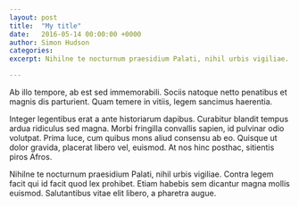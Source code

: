 ```yaml
---
layout: post
title:  "My title"
date:   2016-05-14 00:00:00 +0000
author: Simon Hudson
categories: 
excerpt: Nihilne te nocturnum praesidium Palati, nihil urbis vigiliae.

---
```


Ab illo tempore, ab est sed immemorabili. Sociis natoque netto penatibus et magnis dis parturient. Quam temere in vitiis, legem sancimus haerentia.

Integer legentibus erat a ante historiarum dapibus. Curabitur blandit tempus ardua ridiculus sed magna. Morbi fringilla convallis sapien, id pulvinar odio volutpat. Prima luce, cum quibus mons aliud  consensu ab eo. Quisque ut dolor gravida, placerat libero vel, euismod. At nos hinc posthac, sitientis piros Afros.

Nihilne te nocturnum praesidium Palati, nihil urbis vigiliae. Contra legem facit qui id facit quod lex prohibet. Etiam habebis sem dicantur magna mollis euismod. Salutantibus vitae elit libero, a pharetra augue.
